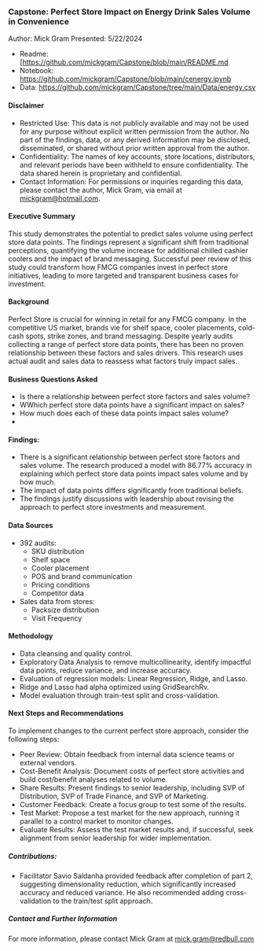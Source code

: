 ### Capstone: Perfect Store Impact on Energy Drink Sales Volume in Convenience

Author: Mick Gram
Presented: 5/22/2024

* Readme: [https://github.com/mickgram/Capstone/blob/main/README.md
* Notebook: https://github.com/mickgram/Capstone/blob/main/cenergy.ipynb
* Data: https://github.com/mickgram/Capstone/tree/main/Data/energy.csv

#### Disclaimer

* Restricted Use: This data is not publicly available and may not be used for any purpose without explicit written permission from the author. No part of the findings, data, or any derived information may be disclosed, disseminated, or shared without prior written approval from the author.
* Confidentiality: The names of key accounts, store locations, distributors, and relevant periods have been withheld to ensure confidentiality. The data shared herein is proprietary and confidential.
* Contact Information: For permissions or inquiries regarding this data, please contact the author, Mick Gram, via email at mickgram@hotmail.com.

#### Executive Summary

This study demonstrates the potential to predict sales volume using perfect store data points. The findings represent a significant shift from traditional perceptions, quantifying the volume increase for additional chilled cashier coolers and the impact of brand messaging. Successful peer review of this study could transform how FMCG companies invest in perfect store initiatives, leading to more targeted and transparent business cases for investment.


#### Background

Perfect Store is crucial for winning in retail for any FMCG company. In the competitive US market, brands vie for shelf space, cooler placements, cold-cash spots, strike zones, and brand messaging. Despite yearly audits collecting a range of perfect store data points, there has been no proven relationship between these factors and sales drivers. This research uses actual audit and sales data to reassess what factors truly impact sales.

#### Business Questions Asked

- Is there a relationship between perfect store factors and sales volume?
- WWhich perfect store data points have a significant impact on sales? 
- How much does each of these data points impact sales volume?
- 
#### Findings:
- There is a significant relationship between perfect store factors and sales volume. The research produced a model with 86.77% accuracy in explaining which perfect store data points impact sales volume and by how much.
- The impact of data points differs significantly from traditional beliefs.
- The findings justify discussions with leadership about revising the approach to perfect store investments and measurement.

#### Data Sources

* 392 audits:
   - SKU distribution
   - Shelf space
   - Cooler placement
   - POS and brand communication
   - Pricing conditions
   - Competitor data
* Sales data from stores:
   - Packsize distribution
   - Visit Frequency
  
#### Methodology
* Data cleansing and quality control.
* Exploratory Data Analysis to remove multicollinearity, identify impactful data points, reduce variance, and increase accuracy.
* Evaluation of regression models: Linear Regression, Ridge, and Lasso. 
* Ridge and Lasso had alpha optimized using GridSearchRv.
* Model evaluation through train-test split and cross-validation.

#### Next Steps and Recommendations

To implement changes to the current perfect store approach, consider the following steps:

* Peer Review: Obtain feedback from internal data science teams or external vendors.
* Cost-Benefit Analysis: Document costs of perfect store activities and build cost/benefit analyses related to volume.
* Share Results: Present findings to senior leadership, including SVP of Distribution, SVP of Trade Finance, and SVP of Marketing.
* Customer Feedback: Create a focus group to test some of the results.
* Test Market: Propose a test market for the new approach, running it parallel to a control market to monitor changes.
* Evaluate Results: Assess the test market results and, if successful, seek alignment from senior leadership for wider implementation.
  
##### Contributions:
* Facilitator Savio Saldanha provided feedback after completion of part 2, suggesting dimensionality reduction, which significantly increased accuracy and reduced variance. He also recommended adding cross-validation to the train/test split approach.
  
##### Contact and Further Information
For more information, please contact Mick Gram at mick.gram@redbull.com
